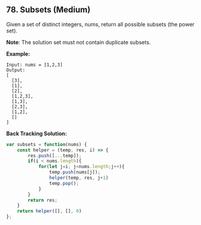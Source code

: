 ## 78. Subsets (Medium)
Given a set of distinct integers, nums, return all possible subsets (the power set).

**Note**: The solution set must not contain duplicate subsets.

__Example:__
```
Input: nums = [1,2,3]
Output:
[
  [3],
  [1],
  [2],
  [1,2,3],
  [1,3],
  [2,3],
  [1,2],
  []
]
```

__Back Tracking Solution:__

```js
var subsets = function(nums) {
    const helper = (temp, res, i) => {
        res.push([...temp]);
        if(i < nums.length){
            for(let j=i; j<nums.length;j++){
                temp.push(nums[j]);
                helper(temp, res, j+1)
                temp.pop();
            }
        }
        return res;
    }
    return helper([], [], 0)
};
```
